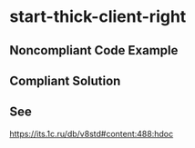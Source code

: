 # start-thick-client-right

## Noncompliant Code Example

## Compliant Solution

## See
https://its.1c.ru/db/v8std#content:488:hdoc